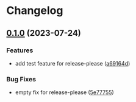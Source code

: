 # Changelog

## [0.1.0](https://github.com/elijaholmos/ci-cd-playground/compare/v0.0.1...v0.1.0) (2023-07-24)


### Features

* add test feature for release-please ([a69164d](https://github.com/elijaholmos/ci-cd-playground/commit/a69164d864028fc8235520e76ec59413955795cb))


### Bug Fixes

* empty fix for release-please ([5e77755](https://github.com/elijaholmos/ci-cd-playground/commit/5e77755283be51a388400250acb618341627f97c))
